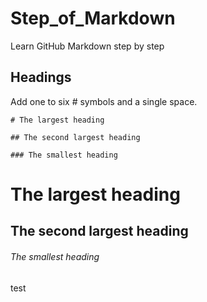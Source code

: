 # Step_of_Markdown
Learn GitHub Markdown step by step

## Headings
Add one to six # symbols and a single space.

`# The largest heading`

`## The second largest heading`

`### The smallest heading`
# The largest heading
## The second largest heading
###### The smallest heading

test
